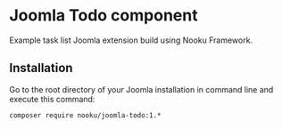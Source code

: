 Joomla Todo component
=====================

Example task list Joomla extension build using Nooku Framework.

## Installation

Go to the root directory of your Joomla installation in command line and execute this command:

```
composer require nooku/joomla-todo:1.*
```